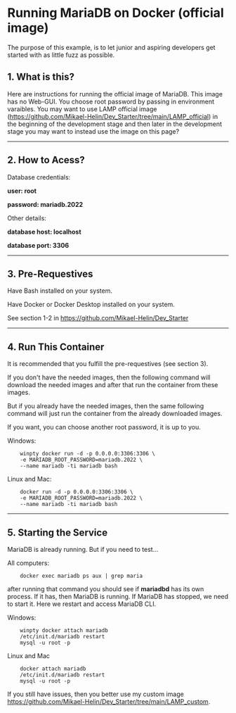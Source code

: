 # **Running MariaDB on Docker (official image)**

The purpose of this example, is to let junior and aspiring developers get started with as little fuzz as possible.

## **1. What is this?**

Here are instructions for running the official image of MariaDB. This image has no Web-GUI. You choose root password by passing in environment varaibles. You may want to use LAMP official image (https://github.com/Mikael-Helin/Dev_Starter/tree/main/LAMP_official) in the beginning of the development stage and then later in the development stage you may want to instead use the image on this page?

___

## **2. How to Acess?**

Database credentials:

**user: root**

**password: mariadb.2022**

Other details:

**database host: localhost**

**database port: 3306**
___

## **3. Pre-Requestives**

Have Bash installed on your system.

Have Docker or Docker Desktop installed on your system.

See section 1-2 in https://github.com/Mikael-Helin/Dev_Starter

___

## **4. Run This Container**

It is recommended that you fulfill the pre-requestives (see section 3).

If you don't have the needed images, then the following command will download the needed images and after that run the container from these images.

But if you already have the needed images, then the same following command will just run the container from the already downloaded images.

If you want, you can choose another root password, it is up to you.

Windows:

        winpty docker run -d -p 0.0.0.0:3306:3306 \
        -e MARIADB_ROOT_PASSWORD=mariadb.2022 \
        --name mariadb -ti mariadb bash

Linux and Mac:

        docker run -d -p 0.0.0.0:3306:3306 \
        -e MARIADB_ROOT_PASSWORD=mariadb.2022 \
        --name mariadb -ti mariadb bash

___

## **5. Starting the Service**

MariaDB is already running. But if you need to test...

All computers:

        docker exec mariadb ps aux | grep maria

after running that command you should see if **mariadbd** has its own process. If it has, then MariaDB is running. If MariaDB has stopped, we need to start it. Here we restart and access MariaDB CLI.

Windows:

        winpty docker attach mariadb
        /etc/init.d/mariadb restart
        mysql -u root -p

Linux and Mac

        docker attach mariadb
        /etc/init.d/mariadb restart
        mysql -u root -p

If you still have issues, then you better use my custom image https://github.com/Mikael-Helin/Dev_Starter/tree/main/LAMP_custom. 